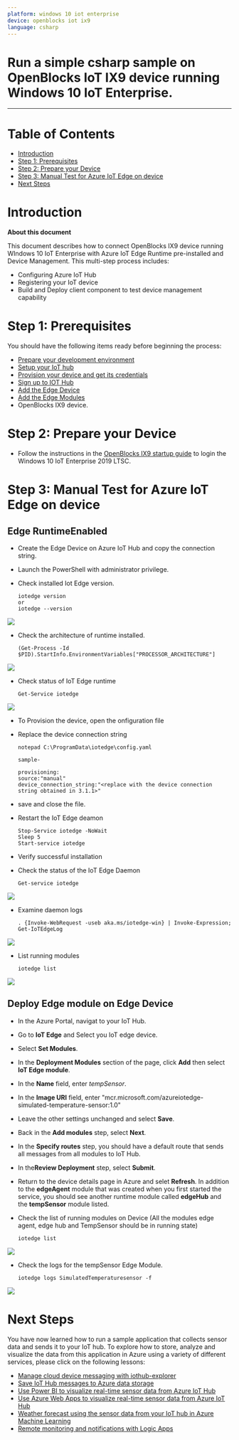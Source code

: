 ```yaml
---
platform: windows 10 iot enterprise
device: openblocks iot ix9
language: csharp
---
```


Run a simple csharp sample on OpenBlocks IoT IX9 device running Windows 10 IoT Enterprise.
===
---

# Table of Contents

-   [Introduction](#Introduction)
-   [Step 1: Prerequisites](#Prerequisites)
-   [Step 2: Prepare your Device](#PrepareDevice)
-   [Step 3: Manual Test for Azure IoT Edge on device](#Manual)
-   [Next Steps](#NextSteps)

<a name="Introduction"></a>
# Introduction

**About this document**

This document describes how to connect OpenBlocks IX9 device running WIndows 10 IoT Enterprise with Azure IoT Edge Runtime pre-installed and Device Management. This multi-step process includes:

-   Configuring Azure IoT Hub
-   Registering your IoT device
-   Build and Deploy client component to test device management capability 

<a name="Prerequisites"></a>
# Step 1: Prerequisites

You should have the following items ready before beginning the process:

-   [Prepare your development environment][setup-devbox-windows]
-   [Setup your IoT hub](https://account.windowsazure.com/signup?offer=ms-azr-0044p)
-   [Provision your device and get its credentials][lnk-manage-iot-hub]
-   [Sign up to IOT Hub](https://account.windowsazure.com/signup?offer=ms-azr-0044p)
-   [Add the Edge Device](https://docs.microsoft.com/en-us/azure/iot-edge/quickstart)
-   [Add the Edge Modules](https://docs.microsoft.com/en-us/azure/iot-edge/quickstart#deploy-a-module)
-   OpenBlocks IX9 device.

<a name="PrepareDevice"></a>
# Step 2: Prepare your Device

-   Follow the instructions in the [OpenBlocks IX9 startup guide](https://www.plathome.co.jp/wp-content/uploads/IX9W_UsersGuide_2.0.pdf) to login the Windows 10 IoT Enterprise 2019 LTSC.

<a name="Manual"></a>
# Step 3: Manual Test for Azure IoT Edge on device

## Edge RuntimeEnabled

-   Create the Edge Device on Azure IoT Hub and copy the connection string.

-   Launch the PowerShell with administrator privilege.

-   Check installed Iot Edge version.

        iotedge version
        or
        iotedge --version

 ![](./media/iot-ix9/SC1.PNG)    

-   Check the architecture of runtime installed.
    
        (Get-Process -Id $PID).StartInfo.EnvironmentVariables["PROCESSOR_ARCHITECTURE"]

 ![](./media/iot-ix9/SC2.png) 

-   Check status of IoT Edge runtime
    
        Get-Service iotedge

 ![](./media/iot-ix9/SC3.png) 

-   To Provision the device, open the onfiguration file

-   Replace the device connection string 

        notepad C:\ProgramData\iotedge\config.yaml

        sample-
        
        provisioning:
        source:"manual"
        device_connection_string:"<replace with the device connection string obtained in 3.1.1>"

 -   save and close the file.

-   Restart the IoT Edge deamon

        Stop-Service iotedge -NoWait
        Sleep 5
        Start-service iotedge

-   Verify successful installation
-   Check the status of the IoT Edge Daemon

        Get-service iotedge

 ![](./media/iot-ix9/SC4.png) 

-   Examine daemon logs

        . {Invoke-WebRequest -useb aka.ms/iotedge-win} | Invoke-Expression; Get-IoTEdgeLog

 ![](./media/iot-ix9/SC5.png) 

-   List running modules

        iotedge list        

 ![](./media/iot-ix9/SC6.png) 

## Deploy Edge module on Edge Device

-   In the Azure Portal, navigat to your IoT Hub.

-   Go to **IoT Edge** and Select you IoT edge device.

-   Select **Set Modules**.

-   In the **Deployment Modules** section of the page, click **Add** then select **IoT Edge module**.

-   In the **Name** field, enter *tempSensor*.

-   In the **Image URI** field, enter "mcr.microsoft.com/azureiotedge-simulated-temperature-sensor:1.0"

-   Leave the other settings unchanged and select **Save**.

-   Back in the **Add modules** step, select **Next**.

-   In the **Specify routes** step, you should have a default route that sends all messages from all modules to IoT Hub.

-   In the**Review Deployment** step, select **Submit**.

-   Return to the device details page in Azure and selet **Refresh**. In addition to the **edgeAgent** module that was created when you first started the service, you should see another runtime module called **edgeHub** and the **tempSensor** module listed.

-   Check the list of running modules on Device (All the modules edge agent, edge hub and TempSensor should be in running state)

        iotedge list

 ![](./media/iot-ix9/SC7.png) 

-   Check the logs for the tempSensor Edge Module.

        iotedge logs SimulatedTemperaturesensor -f

 ![](./media/iot-ix9/SC8.png) 

<a name="NextSteps"></a>
# Next Steps

You have now learned how to run a sample application that collects sensor data and sends it to your IoT hub. To explore how to store, analyze and visualize the data from this application in Azure using a variety of different services, please click on the following lessons:

-   [Manage cloud device messaging with iothub-explorer]
-   [Save IoT Hub messages to Azure data storage]
-   [Use Power BI to visualize real-time sensor data from Azure IoT Hub]
-   [Use Azure Web Apps to visualize real-time sensor data from Azure IoT Hub]
-   [Weather forecast using the sensor data from your IoT hub in Azure Machine Learning]
-   [Remote monitoring and notifications with Logic Apps]   

[Manage cloud device messaging with iothub-explorer]: https://docs.microsoft.com/en-us/azure/iot-hub/iot-hub-explorer-cloud-device-messaging
[Save IoT Hub messages to Azure data storage]: https://docs.microsoft.com/en-us/azure/iot-hub/iot-hub-store-data-in-azure-table-storage
[Use Power BI to visualize real-time sensor data from Azure IoT Hub]: https://docs.microsoft.com/en-us/azure/iot-hub/iot-hub-live-data-visualization-in-power-bi
[Use Azure Web Apps to visualize real-time sensor data from Azure IoT Hub]: https://docs.microsoft.com/en-us/azure/iot-hub/iot-hub-live-data-visualization-in-web-apps
[Weather forecast using the sensor data from your IoT hub in Azure Machine Learning]: https://docs.microsoft.com/en-us/azure/iot-hub/iot-hub-weather-forecast-machine-learning
[Remote monitoring and notifications with Logic Apps]: https://docs.microsoft.com/en-us/azure/iot-hub/iot-hub-monitoring-notifications-with-azure-logic-apps
[setup-devbox-windows]: https://github.com/Azure/azure-iot-sdk-csharp/blob/master/doc/devbox_setup.md
[lnk-setup-iot-hub]: ../setup_iothub.md
[lnk-manage-iot-hub]: ../manage_iot_hub.md
